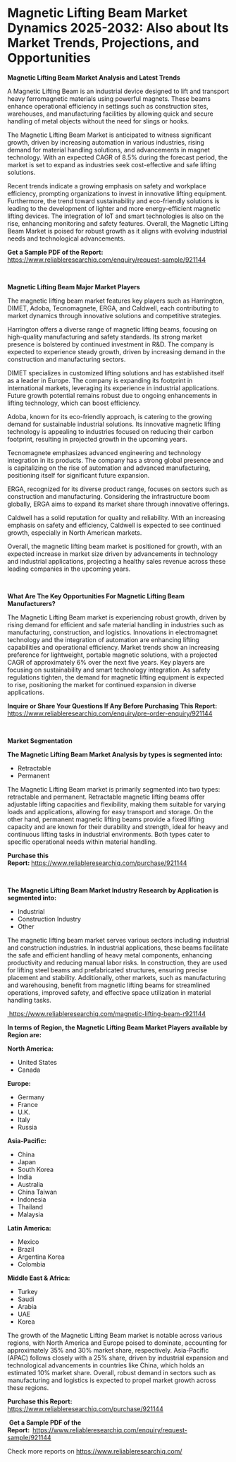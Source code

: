 <p><h1>Magnetic Lifting Beam Market Dynamics 2025-2032: Also about Its Market Trends, Projections, and Opportunities</h1></p><p><strong>Magnetic Lifting Beam Market Analysis and Latest Trends</strong></p>
<p><p>A Magnetic Lifting Beam is an industrial device designed to lift and transport heavy ferromagnetic materials using powerful magnets. These beams enhance operational efficiency in settings such as construction sites, warehouses, and manufacturing facilities by allowing quick and secure handling of metal objects without the need for slings or hooks. </p><p>The Magnetic Lifting Beam Market is anticipated to witness significant growth, driven by increasing automation in various industries, rising demand for material handling solutions, and advancements in magnet technology. With an expected CAGR of 8.5% during the forecast period, the market is set to expand as industries seek cost-effective and safe lifting solutions. </p><p>Recent trends indicate a growing emphasis on safety and workplace efficiency, prompting organizations to invest in innovative lifting equipment. Furthermore, the trend toward sustainability and eco-friendly solutions is leading to the development of lighter and more energy-efficient magnetic lifting devices. The integration of IoT and smart technologies is also on the rise, enhancing monitoring and safety features. Overall, the Magnetic Lifting Beam Market is poised for robust growth as it aligns with evolving industrial needs and technological advancements.</p></p>
<p><strong>Get a Sample PDF of the Report:&nbsp;</strong> <a href="https://www.reliableresearchiq.com/enquiry/request-sample/921144?utm_campaign=3308&utm_medium=2&utm_source=Github&utm_content=ia&utm_term=11042025&utm_id=magnetic-lifting-beam">https://www.reliableresearchiq.com/enquiry/request-sample/921144</a></p>
<p>&nbsp;</p>
<p><strong>Magnetic Lifting Beam Major Market Players</strong></p>
<p><p>The magnetic lifting beam market features key players such as Harrington, DIMET, Adoba, Tecnomagnete, ERGA, and Caldwell, each contributing to market dynamics through innovative solutions and competitive strategies.</p><p>Harrington offers a diverse range of magnetic lifting beams, focusing on high-quality manufacturing and safety standards. Its strong market presence is bolstered by continued investment in R&D. The company is expected to experience steady growth, driven by increasing demand in the construction and manufacturing sectors.</p><p>DIMET specializes in customized lifting solutions and has established itself as a leader in Europe. The company is expanding its footprint in international markets, leveraging its experience in industrial applications. Future growth potential remains robust due to ongoing enhancements in lifting technology, which can boost efficiency.</p><p>Adoba, known for its eco-friendly approach, is catering to the growing demand for sustainable industrial solutions. Its innovative magnetic lifting technology is appealing to industries focused on reducing their carbon footprint, resulting in projected growth in the upcoming years.</p><p>Tecnomagnete emphasizes advanced engineering and technology integration in its products. The company has a strong global presence and is capitalizing on the rise of automation and advanced manufacturing, positioning itself for significant future expansion.</p><p>ERGA, recognized for its diverse product range, focuses on sectors such as construction and manufacturing. Considering the infrastructure boom globally, ERGA aims to expand its market share through innovative offerings.</p><p>Caldwell has a solid reputation for quality and reliability. With an increasing emphasis on safety and efficiency, Caldwell is expected to see continued growth, especially in North American markets.</p><p>Overall, the magnetic lifting beam market is positioned for growth, with an expected increase in market size driven by advancements in technology and industrial applications, projecting a healthy sales revenue across these leading companies in the upcoming years.</p></p>
<p>&nbsp;</p>
<p><strong>What Are The Key Opportunities For Magnetic Lifting Beam Manufacturers?</strong></p>
<p><p>The Magnetic Lifting Beam market is experiencing robust growth, driven by rising demand for efficient and safe material handling in industries such as manufacturing, construction, and logistics. Innovations in electromagnet technology and the integration of automation are enhancing lifting capabilities and operational efficiency. Market trends show an increasing preference for lightweight, portable magnetic solutions, with a projected CAGR of approximately 6% over the next five years. Key players are focusing on sustainability and smart technology integration. As safety regulations tighten, the demand for magnetic lifting equipment is expected to rise, positioning the market for continued expansion in diverse applications.</p></p>
<p><strong>Inquire or Share Your Questions If Any Before Purchasing This Report:</strong> <a href="https://www.reliableresearchiq.com/enquiry/pre-order-enquiry/921144?utm_campaign=3308&utm_medium=2&utm_source=Github&utm_content=ia&utm_term=11042025&utm_id=magnetic-lifting-beam">https://www.reliableresearchiq.com/enquiry/pre-order-enquiry/921144</a></p>
<p>&nbsp;</p>
<p><strong>Market Segmentation</strong></p>
<p><strong>The Magnetic Lifting Beam Market Analysis by types is segmented into:</strong></p>
<p><ul><li>Retractable</li><li>Permanent</li></ul></p>
<p><p>The Magnetic Lifting Beam market is primarily segmented into two types: retractable and permanent. Retractable magnetic lifting beams offer adjustable lifting capacities and flexibility, making them suitable for varying loads and applications, allowing for easy transport and storage. On the other hand, permanent magnetic lifting beams provide a fixed lifting capacity and are known for their durability and strength, ideal for heavy and continuous lifting tasks in industrial environments. Both types cater to specific operational needs within material handling.</p></p>
<p><strong>Purchase this Report:&nbsp;</strong><a href="https://www.reliableresearchiq.com/purchase/921144?utm_campaign=3308&utm_medium=2&utm_source=Github&utm_content=ia&utm_term=11042025&utm_id=magnetic-lifting-beam">https://www.reliableresearchiq.com/purchase/921144</a></p>
<p>&nbsp;</p>
<p><strong>The Magnetic Lifting Beam Market Industry Research by Application is segmented into:</strong></p>
<p><ul><li>Industrial</li><li>Construction Industry</li><li>Other</li></ul></p>
<p><p>The magnetic lifting beam market serves various sectors including industrial and construction industries. In industrial applications, these beams facilitate the safe and efficient handling of heavy metal components, enhancing productivity and reducing manual labor risks. In construction, they are used for lifting steel beams and prefabricated structures, ensuring precise placement and stability. Additionally, other markets, such as manufacturing and warehousing, benefit from magnetic lifting beams for streamlined operations, improved safety, and effective space utilization in material handling tasks.</p></p>
<p><a href="https://www.reliableresearchiq.com/magnetic-lifting-beam-r921144?utm_campaign=3308&utm_medium=2&utm_source=Github&utm_content=ia&utm_term=11042025&utm_id=magnetic-lifting-beam">&nbsp;https://www.reliableresearchiq.com/magnetic-lifting-beam-r921144</a></p>
<p><strong>In terms of Region, the Magnetic Lifting Beam Market Players available by Region are:</strong></p>
<p>
    <p> <strong> North America: </strong>
        <ul>
            <li>United States</li>
            <li>Canada</li>
        </ul>
        </p> 
    <p> <strong> Europe: </strong>
        <ul>
            <li>Germany</li>
            <li>France</li>
            <li>U.K.</li>
            <li>Italy</li>
            <li>Russia</li>
        </ul>
        </p> 
    <p> <strong> Asia-Pacific: </strong>
        <ul>
            <li>China</li>
            <li>Japan</li>
            <li>South Korea</li>
            <li>India</li>
            <li>Australia</li>
            <li>China Taiwan</li>
            <li>Indonesia</li>
            <li>Thailand</li>
            <li>Malaysia</li>
        </ul>
        </p> 
    <p> <strong> Latin America: </strong>
        <ul>
            <li>Mexico</li>
            <li>Brazil</li>
            <li>Argentina Korea</li>
            <li>Colombia</li>
        </ul>
        </p> 
    <p> <strong> Middle East & Africa: </strong>
        <ul>
            <li>Turkey</li>
            <li>Saudi</li>
            <li>Arabia</li>
            <li>UAE</li>
            <li>Korea</li>
        </ul>
    </p>
    </p>
<p><p>The growth of the Magnetic Lifting Beam market is notable across various regions, with North America and Europe poised to dominate, accounting for approximately 35% and 30% market share, respectively. Asia-Pacific (APAC) follows closely with a 25% share, driven by industrial expansion and technological advancements in countries like China, which holds an estimated 10% market share. Overall, robust demand in sectors such as manufacturing and logistics is expected to propel market growth across these regions.</p></p>
<p><strong>Purchase this Report: </strong><a href="https://www.reliableresearchiq.com/purchase/921144?utm_campaign=3308&utm_medium=2&utm_source=Github&utm_content=ia&utm_term=11042025&utm_id=magnetic-lifting-beam">https://www.reliableresearchiq.com/purchase/921144</a></p>
<p>&nbsp;<strong>Get a Sample PDF of the Report:&nbsp;&nbsp;</strong><a href="https://www.reliableresearchiq.com/enquiry/request-sample/921144?utm_campaign=3308&utm_medium=2&utm_source=Github&utm_content=ia&utm_term=11042025&utm_id=magnetic-lifting-beam">https://www.reliableresearchiq.com/enquiry/request-sample/921144</a></p>
<p><strong></strong></p>
<p>Check more reports on <a href="https://www.reliableresearchiq.com/?utm_campaign=3308&utm_medium=2&utm_source=Github&utm_content=ia&utm_term=11042025&utm_id=magnetic-lifting-beam">https://www.reliableresearchiq.com/</a></p>